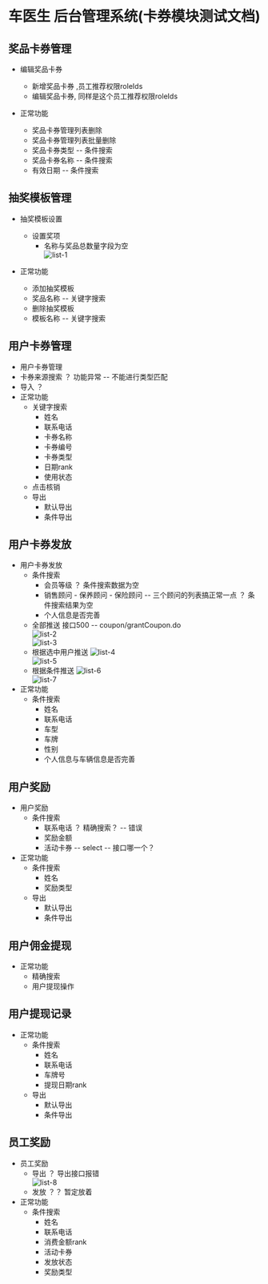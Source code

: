 车医生 后台管理系统(卡券模块测试文档)
==================================

## 奖品卡券管理
+ 编辑奖品卡券
  + 新增奖品卡券 ,员工推荐权限roleIds
  + 编辑奖品卡券, 同样是这个员工推荐权限roleIds


+ 正常功能
  + 奖品卡券管理列表删除
  + 奖品卡券管理列表批量删除
  + 奖品卡券类型 -- 条件搜索
  + 奖品卡券名称 -- 条件搜索
  + 有效日期 -- 条件搜索

## 抽奖模板管理
+ 抽奖模板设置 
  + 设置奖项
    + 名称与奖品总数量字段为空      
     ![list-1](imgs/2018-09-19/list-1.jpg)      

+ 正常功能
  + 添加抽奖模板
  + 奖品名称 -- 关键字搜索
  + 删除抽奖模板
  + 模板名称 -- 关键字搜索

## 用户卡券管理
+ 用户卡券管理 
 + 卡券来源搜索 ？ 功能异常  -- 不能进行类型匹配
 + 导入 ？ 
+ 正常功能 
  + 关键字搜索
    + 姓名
    + 联系电话
    + 卡券名称
    + 卡券编号
    + 卡券类型
    + 日期rank
    + 使用状态
  + 点击核销
  + 导出
    + 默认导出
    + 条件导出

## 用户卡券发放
+ 用户卡券发放
  + 条件搜索
    + 会员等级 ？ 条件搜索数据为空
    + 销售顾问 - 保养顾问 - 保险顾问 -- 三个顾问的列表搞正常一点 ？ 条件搜索结果为空
    + 个人信息是否完善
  + 全部推送 接口500 -- coupon/grantCoupon.do     
    ![list-2](imgs/2018-09-19/list-2.jpg)       
    ![list-3](imgs/2018-09-19/list-3.jpg)         
  + 根据选中用户推送
    ![list-4](imgs/2018-09-19/list-4.jpg)       
    ![list-5](imgs/2018-09-19/list-5.jpg)         
  + 根据条件推送
    ![list-6](imgs/2018-09-19/list-6.jpg)        
    ![list-7](imgs/2018-09-19/list-7.jpg)         
+ 正常功能
  + 条件搜索
    + 姓名
    + 联系电话
    + 车型
    + 车牌
    + 性别
    + 个人信息与车辆信息是否完善
    
## 用户奖励
+ 用户奖励
  + 条件搜索
    + 联系电话 ？ 精确搜索？ -- 错误
    + 奖励金额
    + 活动卡券 -- select -- 接口哪一个？
+ 正常功能
  + 条件搜索
    + 姓名
    + 奖励类型
  + 导出
    + 默认导出
    + 条件导出
## 用户佣金提现
+ 正常功能
  + 精确搜索
  + 用户提现操作

## 用户提现记录
+ 正常功能
  + 条件搜索
    + 姓名
    + 联系电话
    + 车牌号
    + 提现日期rank
  + 导出
    + 默认导出
    + 条件导出
## 员工奖励
+ 员工奖励 
  + 导出 ？ 导出接口报错        
  ![list-8](imgs/2018-09-19/list-8.png)         
  + 发放 ？？ 暂定放着
+ 正常功能
  + 条件搜索
    + 姓名
    + 联系电话
    + 消费金额rank
    + 活动卡券
    + 发放状态
    + 奖励类型